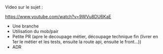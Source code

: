 
Video sur le sujet :

https://www.youtube.com/watch?v=9WVu8DU6KaE

- Une branche
- Utilisation du mob/pair
- Petite PR (apre le decoupage métier, découpage technique fin (livrer en 1er le métier et les tests, ensuite la route api, ensuite le front...))
- ADR
